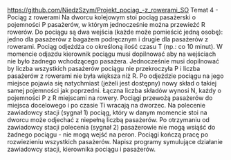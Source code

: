 https://github.com/NiedzSzym/Projekt_pociag_-z_rowerami_SO
Temat 4 - Pociąg z rowerami
Na dworcu kolejowym stoi pociąg pasażerski o pojemności P pasażerów, w którym jednocześnie
można przewieźć R rowerów. Do pociągu są dwa wejścia (każde może pomieścić jedną osobę): jedno
dla pasażerów z bagażem podręcznym i drugie dla pasażerów z rowerami. Pociąg odjeżdża co
określoną ilość czasu T (np.: co 10 minut). W momencie odjazdu kierownik pociągu musi dopilnować
aby na wejściach nie było żadnego wchodzącego pasażera. Jednocześnie musi dopilnować by liczba
wszystkich pasażerów pociągu nie przekroczyła P i liczba pasażerów z rowerami nie była większa niż
R. Po odjeździe pociągu na jego miejsce pojawia się natychmiast (jeżeli jest dostępny) nowy skład o
takiej samej pojemności jak poprzedni. Łączna liczba składów wynosi N, każdy o pojemności P z R
miejscami na rowery.
Pociągi przewożą pasażerów do miejsca docelowego i po czasie Ti wracają na dworzec. Na polecenie
zawiadowcy stacji (sygnał 1) pociąg, który w danym momencie stoi na dworcu może odjechać z
niepełną liczbą pasażerów. Po otrzymaniu od zawiadowcy stacji polecenia (sygnał 2) pasażerowie
nie mogą wsiąść do żadnego pociągu - nie mogą wejść na peron. Pociągi kończą pracę po
rozwiezieniu wszystkich pasażerów.
Napisz programy symulujące działanie zawiadowcy stacji, kierownika pociągu i pasażerów.